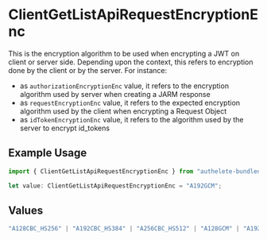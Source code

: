 # ClientGetListApiRequestEncryptionEnc

This is the encryption algorithm to be used when encrypting a JWT on client or server side.
Depending upon the context, this refers to encryption done by the client or by the server. For instance:
  - as `authorizationEncryptionEnc` value, it refers to the encryption algorithm used by server when creating a JARM response
  - as `requestEncryptionEnc` value, it refers to the expected encryption algorithm used by the client when encrypting a Request Object
  - as `idTokenEncryptionEnc` value, it refers to the algorithm used by the server to encrypt id_tokens


## Example Usage

```typescript
import { ClientGetListApiRequestEncryptionEnc } from "authelete-bundled/models/operations";

let value: ClientGetListApiRequestEncryptionEnc = "A192GCM";
```

## Values

```typescript
"A128CBC_HS256" | "A192CBC_HS384" | "A256CBC_HS512" | "A128GCM" | "A192GCM" | "A256GCM"
```